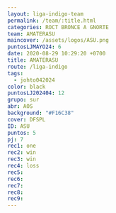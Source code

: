```yaml
---
layout: liga-indigo-team
permalink: /team/:title.html
categories: ROCT BRONCE A GNORTE
team: AMATERASU
maincover: /assets/logos/ASU.png
puntosLJMAYO24: 6
date: 2020-08-29 10:29:20 +0700
title: AMATERASU
route: /liga-indigo
tags:
  - johto042024
color: black
puntosLJ202404: 12
grupo: sur
abr: AOS
background: "#F16C38"
cover: DFSPL
ID: ASU
puntos: 5
pj: 7
rec1: one
rec2: win
rec3: win
rec4: loss
rec5: 
rec6: 
rec7: 
rec8: 
rec9:
---
```

